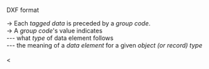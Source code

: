 DXF format

-> Each <i>tagged data</i> is preceded by a <i>group code</i>.<br>-> A <i>group code</i>'s value indicates<br>--- what <i>type</i> of data element follows<br>--- the meaning of a <i>data element</i> for a given <i>object (or record) type</i><br>
<br>
<
